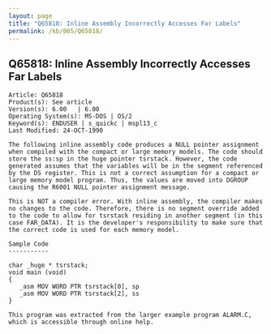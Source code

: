 ```yaml
---
layout: page
title: "Q65818: Inline Assembly Incorrectly Accesses Far Labels"
permalink: /kb/065/Q65818/
---
```


## Q65818: Inline Assembly Incorrectly Accesses Far Labels

	Article: Q65818
	Product(s): See article
	Version(s): 6.00   | 6.00
	Operating System(s): MS-DOS | OS/2
	Keyword(s): ENDUSER | s_quickc | mspl13_c
	Last Modified: 24-OCT-1990
	
	The following inline assembly code produces a NULL pointer assignment
	when compiled with the compact or large memory models. The code should
	store the ss:sp in the huge pointer tsrstack. However, the code
	generated assumes that the variables will be in the segment referenced
	by the DS register. This is not a correct assumption for a compact or
	large memory model program. Thus, the values are moved into DGROUP
	causing the R6001 NULL pointer assignment message.
	
	This is NOT a compiler error. With inline assembly, the compiler makes
	no changes to the code. Therefore, there is no segment override added
	to the code to allow for tsrstack residing in another segment (in this
	case FAR_DATA). It is the developer's responsibility to make sure that
	the correct code is used for each memory model.
	
	Sample Code
	-----------
	
	char _huge * tsrstack;
	void main (void)
	{
	   _asm MOV WORD PTR tsrstack[0], sp
	   _asm MOV WORD PTR tsrstack[2], ss
	}
	
	This program was extracted from the larger example program ALARM.C,
	which is accessible through online help.
